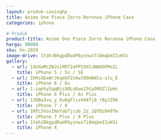 ```yaml
---
layout: produk-casinghp
title: Anime One Piece Zorro Roronoa iPhone Case
categories: iphone

# Produk
product-title: Anime One Piece Zorro Roronoa iPhone Case
harga: 90000
sku: hn-2029
image-drive: 1YahJBkgpdRadP6yznwzTi8mqbmIIuH3i
gallery:
  - url: 14UXwMcZWJsiRRf2oPPIXXCuNW4DFMoIL
    title: iPhone 5 / 5s / SE
  - url: 1hRsXDxWrJkqekFZvAwJ00mN4Cu-alu_E
    title: iPhone 6 / 6s
  - url: 1-zqohy5qqNjs9OLoEww15GyO0OZlIpHc
    title: iPhone 6 Plus / 6s Plus
  - url: 13QBa3va_y_0u0gFliskH4Tj9_rByJZ90
    title: iPhone 7 / 8
  - url: 1NTL5VosINxYabTjcyb_2z_iQfOz048Tm
    title: iPhone 7 Plus / 8 Plus
  - url: 1YahJBkgpdRadP6yznwzTi8mqbmIIuH3i
    title: iPhone X
---
```

